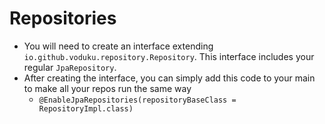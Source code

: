 # Repositories

- You will need to create an interface extending `io.github.voduku.repository.Repository`. This interface includes your regular `JpaRepository`.
- After creating the interface, you can simply add this code to your main to make all your repos run the same way
    - `@EnableJpaRepositories(repositoryBaseClass = RepositoryImpl.class)` 
    